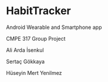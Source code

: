 # HabitTracker
Android Wearable and Smartphone app

CMPE 317 Group Project

Ali Arda İsenkul

Sertaç Gökkaya

Hüseyin Mert Yenilmez
